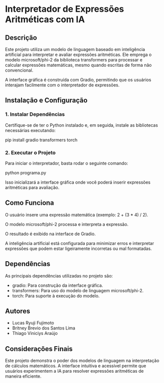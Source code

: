 # Interpretador de Expressões Aritméticas com IA

## Descrição

Este projeto utiliza um modelo de linguagem baseado em inteligência artificial para interpretar e avaliar expressões aritméticas. Ele emprega o modelo microsoft/phi-2 da biblioteca transformers para processar e calcular expressões matemáticas, mesmo quando escritas de forma não convencional.

A interface gráfica é construída com Gradio, permitindo que os usuários interajam facilmente com o interpretador de expressões.

## Instalação e Configuração

### 1. Instalar Dependências

Certifique-se de ter o Python instalado e, em seguida, instale as bibliotecas necessárias executando:

pip install gradio transformers torch

### 2. Executar o Projeto

Para iniciar o interpretador, basta rodar o seguinte comando:

python programa.py

Isso inicializará a interface gráfica onde você poderá inserir expressões aritméticas para avaliação.

## Como Funciona

O usuário insere uma expressão matemática (exemplo: 2 + (3 * 4) / 2).

O modelo microsoft/phi-2 processa e interpreta a expressão.

O resultado é exibido na interface de Gradio.

A inteligência artificial está configurada para minimizar erros e interpretar expressões que podem estar ligeiramente incorretas ou mal formatadas.

## Dependências

As principais dependências utilizadas no projeto são:

- gradio: Para construção da interface gráfica.
- transformers: Para uso do modelo de linguagem microsoft/phi-2.
- torch: Para suporte à execução do modelo.

## Autores

- Lucas Ryuji Fujimoto
- Britney Brevio dos Santos Lima
- Thiago Viniciys Araújo

## Considerações Finais

Este projeto demonstra o poder dos modelos de linguagem na interpretação de cálculos matemáticos. A interface intuitiva e acessível permite que usuários experimentem a IA para resolver expressões aritméticas de maneira eficiente.
